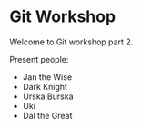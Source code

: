 # Git Workshop

Welcome to Git workshop part 2.

Present people:
- Jan the Wise
- Dark Knight
- Urska Burska
- Uki
- Dal the Great
